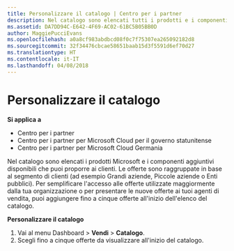 ```yaml
---
title: Personalizzare il catalogo | Centro per i partner
description: Nel catalogo sono elencati tutti i prodotti e i componenti aggiuntivi Microsoft disponibili per la vendita per i partner.
ms.assetid: DA7DD94C-E642-4F69-AC02-61BC5B05BB0D
author: MaggiePucciEvans
ms.openlocfilehash: a0a8cf983abdbcd08f0c7f75307ea265092182d8
ms.sourcegitcommit: 32f34476cbcae58651baab15d3f5591d6ef70d27
ms.translationtype: HT
ms.contentlocale: it-IT
ms.lasthandoff: 04/08/2018
---
```

# <a name="customize-the-catalog"></a>Personalizzare il catalogo

**Si applica a**

-  Centro per i partner
-  Centro per i partner per Microsoft Cloud per il governo statunitense
-  Centro per i partner per Microsoft Cloud Germania

Nel catalogo sono elencati i prodotti Microsoft e i componenti aggiuntivi disponibili che puoi proporre ai clienti. Le offerte sono raggruppate in base al segmento di clienti (ad esempio Grandi aziende, Piccole aziende o Enti pubblici). Per semplificare l'accesso alle offerte utilizzate maggiormente dalla tua organizzazione o per presentare le nuove offerte ai tuoi agenti di vendita, puoi aggiungere fino a cinque offerte all'inizio dell'elenco del catalogo.

**Personalizzare il catalogo**

1.  Vai al menu Dashboard &gt; **Vendi** &gt; **Catalogo**.
2.  Scegli fino a cinque offerte da visualizzare all'inizio del catalogo.

 

 



